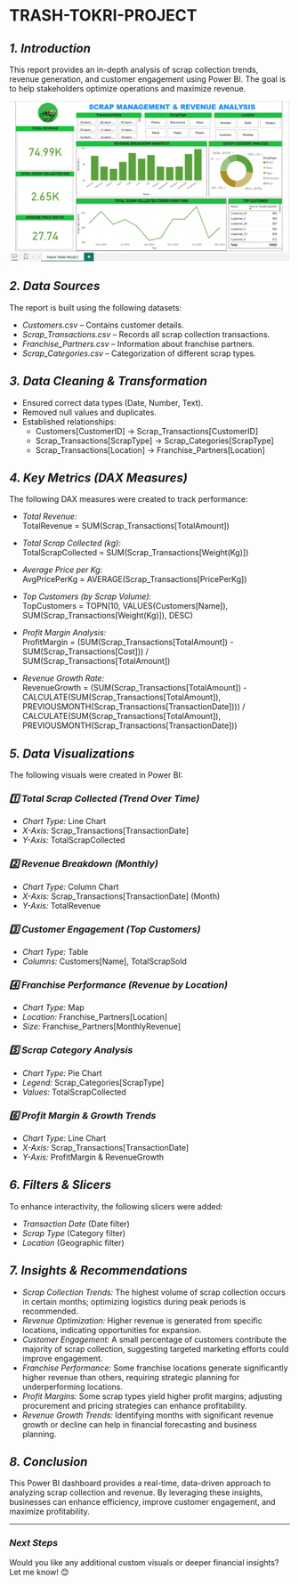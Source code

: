 # TRASH-TOKRI-PROJECT



## *1. Introduction*
This report provides an in-depth analysis of scrap collection trends, revenue generation, and customer engagement using Power BI. The goal is to help stakeholders optimize operations and maximize revenue.

![TRASH-TOKRI-PROJECT](https://github.com/singhdeepesh20/TRASH-TOKRI-PROJECT/blob/main/TRASH%20TOKRI.png)


## *2. Data Sources*
The report is built using the following datasets:
- *Customers.csv* – Contains customer details.
- *Scrap_Transactions.csv* – Records all scrap collection transactions.
- *Franchise_Partners.csv* – Information about franchise partners.
- *Scrap_Categories.csv* – Categorization of different scrap types.

## *3. Data Cleaning & Transformation*
- Ensured correct data types (Date, Number, Text).
- Removed null values and duplicates.
- Established relationships:
  - Customers[CustomerID] → Scrap_Transactions[CustomerID]
  - Scrap_Transactions[ScrapType] → Scrap_Categories[ScrapType]
  - Scrap_Transactions[Location] → Franchise_Partners[Location]

## *4. Key Metrics (DAX Measures)*
The following DAX measures were created to track performance:

- *Total Revenue:*  
  TotalRevenue = SUM(Scrap_Transactions[TotalAmount])

- *Total Scrap Collected (kg):*  
  TotalScrapCollected = SUM(Scrap_Transactions[Weight(Kg)])

- *Average Price per Kg:*  
  AvgPricePerKg = AVERAGE(Scrap_Transactions[PricePerKg])

- *Top Customers (by Scrap Volume):*  
  TopCustomers = TOPN(10, VALUES(Customers[Name]), SUM(Scrap_Transactions[Weight(Kg)]), DESC)

- *Profit Margin Analysis:*  
  ProfitMargin = (SUM(Scrap_Transactions[TotalAmount]) - SUM(Scrap_Transactions[Cost])) / SUM(Scrap_Transactions[TotalAmount])

- *Revenue Growth Rate:*  
  RevenueGrowth = (SUM(Scrap_Transactions[TotalAmount]) - CALCULATE(SUM(Scrap_Transactions[TotalAmount]), PREVIOUSMONTH(Scrap_Transactions[TransactionDate]))) / CALCULATE(SUM(Scrap_Transactions[TotalAmount]), PREVIOUSMONTH(Scrap_Transactions[TransactionDate]))

## *5. Data Visualizations*
The following visuals were created in Power BI:

### *1️⃣ Total Scrap Collected (Trend Over Time)*
- *Chart Type:* Line Chart  
- *X-Axis:* Scrap_Transactions[TransactionDate]  
- *Y-Axis:* TotalScrapCollected  

### *2️⃣ Revenue Breakdown (Monthly)*
- *Chart Type:* Column Chart  
- *X-Axis:* Scrap_Transactions[TransactionDate] (Month)  
- *Y-Axis:* TotalRevenue  

### *3️⃣ Customer Engagement (Top Customers)*
- *Chart Type:* Table  
- *Columns:* Customers[Name], TotalScrapSold  

### *4️⃣ Franchise Performance (Revenue by Location)*
- *Chart Type:* Map  
- *Location:* Franchise_Partners[Location]  
- *Size:* Franchise_Partners[MonthlyRevenue]  

### *5️⃣ Scrap Category Analysis*
- *Chart Type:* Pie Chart  
- *Legend:* Scrap_Categories[ScrapType]  
- *Values:* TotalScrapCollected  

### *6️⃣ Profit Margin & Growth Trends*
- *Chart Type:* Line Chart  
- *X-Axis:* Scrap_Transactions[TransactionDate]  
- *Y-Axis:* ProfitMargin & RevenueGrowth  

## *6. Filters & Slicers*
To enhance interactivity, the following slicers were added:
- *Transaction Date* (Date filter)
- *Scrap Type* (Category filter)
- *Location* (Geographic filter)

## *7. Insights & Recommendations*
- *Scrap Collection Trends:* The highest volume of scrap collection occurs in certain months; optimizing logistics during peak periods is recommended.
- *Revenue Optimization:* Higher revenue is generated from specific locations, indicating opportunities for expansion.
- *Customer Engagement:* A small percentage of customers contribute the majority of scrap collection, suggesting targeted marketing efforts could improve engagement.
- *Franchise Performance:* Some franchise locations generate significantly higher revenue than others, requiring strategic planning for underperforming locations.
- *Profit Margins:* Some scrap types yield higher profit margins; adjusting procurement and pricing strategies can enhance profitability.
- *Revenue Growth Trends:* Identifying months with significant revenue growth or decline can help in financial forecasting and business planning.

## *8. Conclusion*
This Power BI dashboard provides a real-time, data-driven approach to analyzing scrap collection and revenue. By leveraging these insights, businesses can enhance efficiency, improve customer engagement, and maximize profitability.

---

### *Next Steps*
Would you like any additional custom visuals or deeper financial insights? Let me know! 😊
